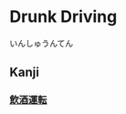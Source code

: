 # Drunk Driving
いんしゅうんてん
## Kanji
### [飲](../Kanji/kanji-dict/飲.md)[酒](../Kanji/kanji-dict/酒.md)[運](../Kanji/temp-kanji/運.md)[転](../Kanji/kanji-dict/転.md)
